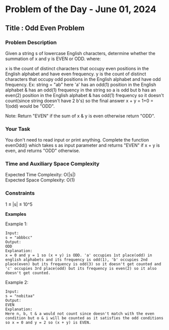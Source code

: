 # Problem of the Day - June 01, 2024

## Title : Odd Even Problem

### Problem Description

Given a string s of lowercase English characters, determine whether the summation of x and y is EVEN or ODD.
where:

x is the count of distinct characters that occupy even positions in the English alphabet and have even frequency. 
y is the count of distinct characters that occupy odd positions in the English alphabet and have odd frequency.
Ex: string = "ab" here 'a' has an odd(1) position in the English alphabet & has an odd(1) frequency in the string so a is odd but b has an even(2) position in the English alphabet & has odd(1) frequency so it doesn't count(since string doesn't have 2 b's) so the final answer x + y = 1+0 = 1(odd) would be "ODD".

Note: Return "EVEN" if the sum of x & y is even otherwise return "ODD".

### Your Task

You don't need to read input or print anything. Complete the function evenOdd() which takes s as input parameter and returns "EVEN"  if x + y is even, and returns "ODD" otherwise.

### Time and Auxiliary Space Complexity

Expected Time Complexity: O(|s|) \
Expected Space Complexity: O(1)

### Constraints

1 ≤ |s| ≤ 10^5

**Examples**

Example 1:
```
Input: 
s = "abbbcc"
Output: 
ODD
Explanation: 
x = 0 and y = 1 so (x + y) is ODD. 'a' occupies 1st place(odd) in english alphabets and its frequency is odd(1), 'b' occupies 2nd place(even) but its frequency is odd(3) so it doesn't get counted and 'c' occupies 3rd place(odd) but its frequency is even(2) so it also doesn't get counted.

```

Example 2:
```
Input: 
s = "nobitaa"
Output: 
EVEN
Explanation: 
Here n, b, t & a would not count since doesn't match with the even condition but o & i will be counted as it satisfies the odd conditions so x = 0 and y = 2 so (x + y) is EVEN.

```

